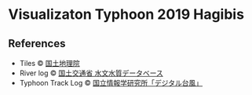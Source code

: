 # Visualizaton Typhoon 2019 Hagibis

## References
- Tiles &copy; [国土地理院](https://maps.gsi.go.jp/development/ichiran.html)
- River log &copy; [国土交通省 水文水質データベース](http://www1.river.go.jp)
- Typhoon Track Log &copy; [国立情報学研究所「デジタル台風」](http://agora.ex.nii.ac.jp/digital-typhoon/summary/wnp/s/201919.html.ja)
